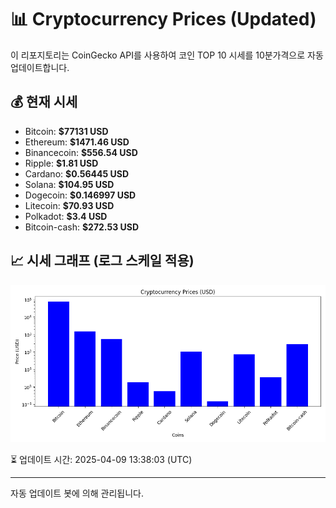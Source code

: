 
# 📊 Cryptocurrency Prices (Updated)

이 리포지토리는 CoinGecko API를 사용하여 코인 TOP 10 시세를 10분가격으로 자동 업데이트합니다.

## 💰 현재 시세
- Bitcoin: **$77131 USD**
- Ethereum: **$1471.46 USD**
- Binancecoin: **$556.54 USD**
- Ripple: **$1.81 USD**
- Cardano: **$0.56445 USD**
- Solana: **$104.95 USD**
- Dogecoin: **$0.146997 USD**
- Litecoin: **$70.93 USD**
- Polkadot: **$3.4 USD**
- Bitcoin-cash: **$272.53 USD**

## 📈 시세 그래프 (로그 스케일 적용)
![Crypto Prices](crypto_prices.png)

⏳ 업데이트 시간: 2025-04-09 13:38:03 (UTC)

---
자동 업데이트 봇에 의해 관리됩니다.
